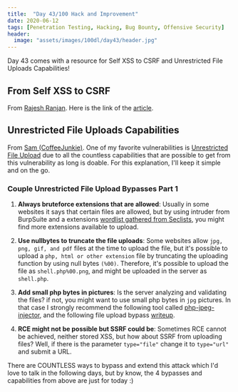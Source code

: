 ```yaml
---
title:  "Day 43/100 Hack and Improvement"
date: 2020-06-12
tags: [Penetration Testing, Hacking, Bug Bounty, Offensive Security]
header: 
  image: "assets/images/100dl/day43/header.jpg"
---
```

Day 43 comes with a resource for Self XSS to CSRF and Unrestricted File Uploads Capabilities!

## From Self XSS to CSRF

From [Rajesh Ranjan](https://twitter.com/eh_rajesh). Here is the link of the [article](https://medium.com/bugbountywriteup/how-i-leveraged-an-interesting-csrf-vulnerability-to-turn-self-xss-into-a-persistent-attack-b780824042d2).

## Unrestricted File Uploads Capabilities

From [Sam (CoffeeJunkie)](https://twitter.com/coffeejunkiee_). One of my favorite vulnerabilities is [Unrestricted File Upload](https://owasp.org/www-community/vulnerabilities/Unrestricted_File_Upload) due to all the countless capabilities that are possible to get from this vulnerability as long is doable. For this explanation, I'll keep it simple and on the go. 

### Couple Unrestricted File Upload Bypasses Part 1

1. **Always bruteforce extensions that are allowed**: Usually in some websites it says that certain files are allowed, but by using intruder from BurpSuite and a extensions [wordlist gathered from Seclists](https://github.com/danielmiessler/SecLists/tree/master/Fuzzing), you might find more extensions available to upload. 

2. **Use nullbytes to truncate the file uploads**: Some websites allow ```jpg, png, gif, and pdf``` files at the time to upload the file, but it's possible to upload a ```php, html or other extension``` file by truncating the uploading function by using null bytes ```(%00)```. Therefore, it's possible to upload the file as ```shell.php%00.png```, and might be uploaded in the server as ```shell.php```. 

3. **Add small php bytes in pictures**: Is the server analyzing and validating the files? if not, you might want to use small php bytes in ```jpg``` pictures. In that case I strongly recommend the following tool called [php-jpeg-injector](https://github.com/dlegs/php-jpeg-injector), and the following file upload bypass [writeup](https://secgeek.net/bookfresh-vulnerability/).

4. **RCE might not be possible but SSRF could be**: Sometimes RCE cannot be achieved, neither stored XSS, but how about SSRF from uploading files? Well, if there is the parameter ```type="file"``` change it to ```type="url"``` and submit a URL.

There are COUNTLESS ways to bypass and extend this attack which I'd love to talk in the following days, but by know, the 4 bypasses and capabilities from above are just for today :)